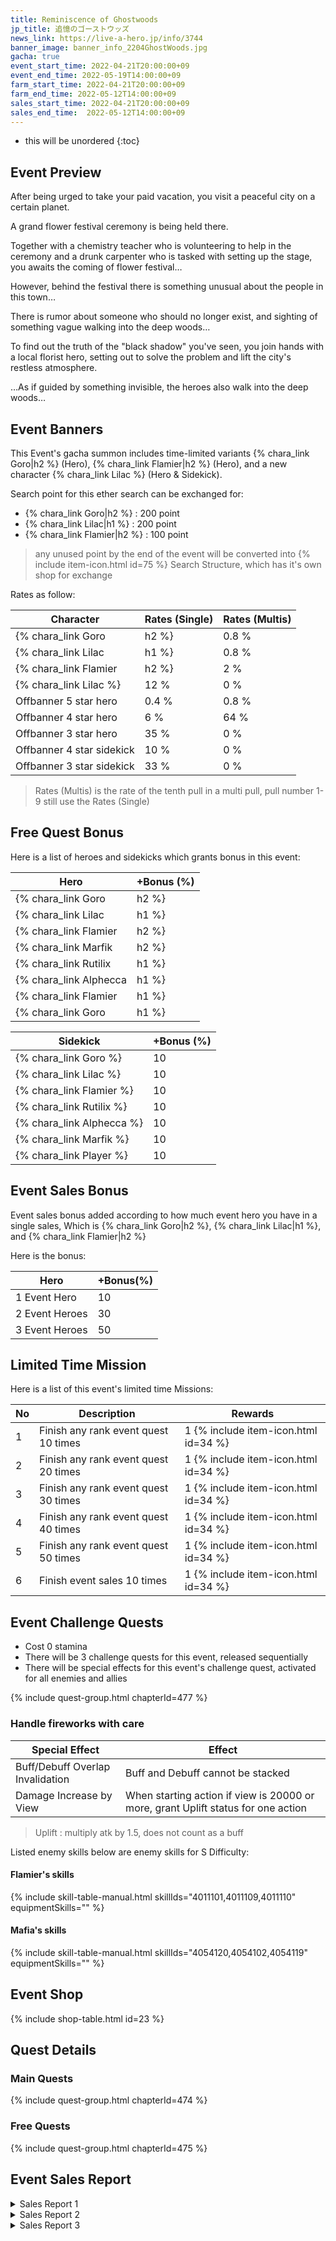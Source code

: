 ```yaml
---
title: Reminiscence of Ghostwoods
jp_title: 追憶のゴーストウッズ
news_link: https://live-a-hero.jp/info/3744
banner_image: banner_info_2204GhostWoods.jpg
gacha: true
event_start_time: 2022-04-21T20:00:00+09
event_end_time: 2022-05-19T14:00:00+09
farm_start_time: 2022-04-21T20:00:00+09
farm_end_time: 2022-05-12T14:00:00+09
sales_start_time: 2022-04-21T20:00:00+09
sales_end_time:  2022-05-12T14:00:00+09
---
```


* this will be unordered
{:toc}

## Event Preview

After being urged to take your paid vacation, you visit a peaceful city on a certain planet.

A grand flower festival ceremony is being held there.


Together with a chemistry teacher who is volunteering to help in the ceremony and
a drunk carpenter who is tasked with setting up the stage,
you awaits the coming of flower festival…

However, behind the festival there is something unusual about the people in this town…

There is rumor about someone who should no longer exist,
and sighting of something vague walking into the deep woods…


To find out the truth of the "black shadow" you've seen,
you join hands with a local florist hero,
setting out to solve the problem and lift the city's restless atmosphere.


…As if guided by something invisible,
the heroes also walk into the deep woods…

## Event Banners

This Event's gacha summon includes time-limited variants {% chara_link Goro|h2 %} (Hero), {% chara_link Flamier|h2 %} (Hero), and a new character {% chara_link Lilac %} (Hero & Sidekick).

Search point for this ether search can be exchanged for:

- {% chara_link Goro|h2 %} : 200 point
- {% chara_link Lilac|h1 %} : 200 point
- {% chara_link Flamier|h2 %} : 100 point

> any unused point by the end of the event will be converted into {% include item-icon.html id=75 %} Search Structure, which has it's own shop for exchange

Rates as follow:

| Character                                                | Rates (Single) | Rates (Multis) |
|----------------------------------------------------------|----------------|----------------|
| {% chara_link Goro|h2 %}                               | 0.8 %            | 1.6 %            |
| {% chara_link Lilac|h1 %}                              | 0.8 %             | 1.6 %             |
| {% chara_link Flamier|h2 %}                                | 2 %              | 32 %             |
| {% chara_link Lilac %}                                   | 12 %             | 0 %             |
| Offbanner 5 star hero                                    | 0.4 %            | 0.8 %            |
| Offbanner 4 star hero                                    | 6 %              | 64 %             |
| Offbanner 3 star hero                                    | 35 %             | 0 %              |
| Offbanner 4 star sidekick                                | 10 %              | 0 %              |
| Offbanner 3 star sidekick                                | 33 %             | 0 %              |

>Rates (Multis) is the rate of the tenth pull in a multi pull, pull number 1-9 still use the Rates (Single)

## Free Quest Bonus

Here is a list of heroes and sidekicks which grants bonus in this event:

| Hero | +Bonus (%)|
|------------|--------------|
| {% chara_link Goro|h2 %} | 40 |
| {% chara_link Lilac|h1 %} | 40 |
| {% chara_link Flamier|h2 %} | 30 |
| {% chara_link Marfik|h2 %} | 20 |
| {% chara_link Rutilix|h1 %}  | 20 |
| {% chara_link Alphecca|h1 %}  | 10 |
| {% chara_link Flamier|h1 %} | 10 |
| {% chara_link Goro|h1 %}  | 10 |

| Sidekick | +Bonus (%) |
|-------------|---------------|
| {% chara_link Goro %} | 10 | 
| {% chara_link Lilac %} | 10 | 
| {% chara_link Flamier %} | 10 | 
| {% chara_link Rutilix %} | 10 | 
| {% chara_link Alphecca %}  | 10 | 
| {% chara_link Marfik %}  | 10 | 
| {% chara_link Player %} | 10 | 

## Event Sales Bonus

Event sales bonus added according to how much event hero you have in a single sales, Which is
{% chara_link Goro|h2 %}, {% chara_link Lilac|h1 %}, and {% chara_link Flamier|h2 %}  

Here is the bonus:

| Hero   | +Bonus(%) |
|--------|-----------|
| 1 Event Hero   |     10    |
| 2 Event Heroes |     30    |
| 3 Event Heroes |     50    |

## Limited Time Mission

Here is a list of this event's limited time Missions:

| No  | Description      | Rewards      |
|----|-----------------------------------------------------------|----------------|
| 1  | Finish any rank event quest 10 times | 1 {% include item-icon.html id=34 %}    |
| 2  | Finish any rank event quest 20 times | 1 {% include item-icon.html id=34 %}    |
| 3  | Finish any rank event quest 30 times | 1 {% include item-icon.html id=34 %}    |
| 4  | Finish any rank event quest 40 times | 1 {% include item-icon.html id=34 %}    |
| 5  | Finish any rank event quest 50 times | 1 {% include item-icon.html id=34 %}    |
| 6  | Finish event sales 10 times | 1 {% include item-icon.html id=34 %}    |

## Event Challenge Quests

- Cost 0 stamina
- There will be 3 challenge quests for this event, released sequentially
- There will be special effects for this event's challenge quest, activated for all enemies and allies

{% include quest-group.html chapterId=477 %}

### Handle fireworks with care

| Special Effect   | Effect |
|--------|-----------|
| Buff/Debuff Overlap Invalidation   |     Buff and Debuff cannot be stacked    |
| Damage Increase by View  |    When starting action if view is 20000 or more, grant Uplift status for one action  |

> Uplift : multiply atk by 1.5, does not count as a buff

Listed enemy skills below are enemy skills for S Difficulty:

#### Flamier's skills

{% include skill-table-manual.html skillIds="4011101,4011109,4011110" equipmentSkills="" %}

#### Mafia's skills

{% include skill-table-manual.html skillIds="4054120,4054102,4054119" equipmentSkills="" %}

## Event Shop

{% include shop-table.html id=23 %}

## Quest Details

### Main Quests

{% include quest-group.html chapterId=474 %}

### Free Quests

{% include quest-group.html chapterId=475 %}

## Event Sales Report

<details><summary>Sales Report 1</summary>
<p>会場についた <code>character0</code> に任された仕事は、<br>来場者に花をプレゼントして<br>回る仕事だった。<br><br>しかし、差し出された衣装は、<br> <code>character0</code> の趣味とは全く合わない、<br>奇抜なデザインなもの。<br><br>流石にコレは似合わないと<br>拒否する <code>character0</code> だったが、<br>依頼主の熱意に根負けし、<br>その衣装を着て仕事に出た。<br><br>最初は恥ずかしがりながら<br>花を配っていた <code>character0</code> も、<br>意外と好意的な街の人々の<br>反応を受けるうちに慣れてきた。<br><br>それより、花を受け取る人々の<br>笑顔に、 <code>character0</code> の心は癒されていく。<br><br>幸せそうにしつつ事務所に戻ってきた <code>character0</code> 。<br>その服は、つい着替え忘れたのか、<br>会場で身につけた衣装のままだった…。
</p>
</details>

<details><summary>Sales Report 2</summary>
<p>華やかな祭りの中で始まったダンスパーティ。<br>踊りに自信のない <code>character0</code> は、<br>傍からその平和な光景に和みつつも、<br>自分も混じりたい気持ちをくすぶらせていた。<br><br>そんな <code>character0</code> に、差し出される手。<br>それは、綺麗な衣装に身を包んだ <code>character1</code> の手だった。<br><br> <code>character1</code> の着飾った姿に思わず見とれる <code>character0</code> 。<br> <code>character1</code> はそんな <code>character0</code> の様子を笑いながら、<br>一緒に踊らないかと誘う。<br><br>戸惑う <code>character0</code> に、自分がリードすると<br>胸を張る <code>character1</code> 。手を引かれるままに、<br>ダンスの輪の中に入り込む。<br><br>楽し気な音楽にあわせて、<br>軽くステップを踏む <code>character1</code> 。<br>それに一生懸命についていく <code>character0</code> 。<br><br> <code>character1</code> の意外な特技を見た <code>character0</code> は、<br>その日から <code>character1</code> を見る目が少し変わったという。
</p>
</details>

<details><summary>Sales Report 3</summary>
<p>深い森の中で迷った一行。<br>すっかり夜も深くなり、霧も立ち込めているため、<br> <code>character0</code> はその場での野宿を提案した。<br><br>外部との連絡を試みていた <code>character1</code> も、<br>その提案を受け入れる。<br><br>しかし、食料がなく全員空腹の状態。<br> <code>character2</code> は空腹を訴え、自らの鞄を漁るが、<br>当然のように何も入っていない。<br><br>そんな中 <code>character3</code> が声を上げる。<br> <code>character3</code> が呼んだ先に行ってみると、<br>木の根元に見覚えのある形状のキノコが。<br><br> <code>character0</code> は香りをかぎ、マツタケではないかと推測。<br>識者もいない状況でキノコを食すのは危険だが、<br>背に腹は代えられない。<br>４人はそのキノコを食した。<br><br>しかし、全員忘れていた。<br>ここは地球ではない他惑星。<br>生態系自体が全く異なるという事に…。<br><br>翌日、無事救助隊に助けられた一行は、<br>全員ゲラゲラと笑い続けながら、病院へと搬送された。
</p>
</details>
